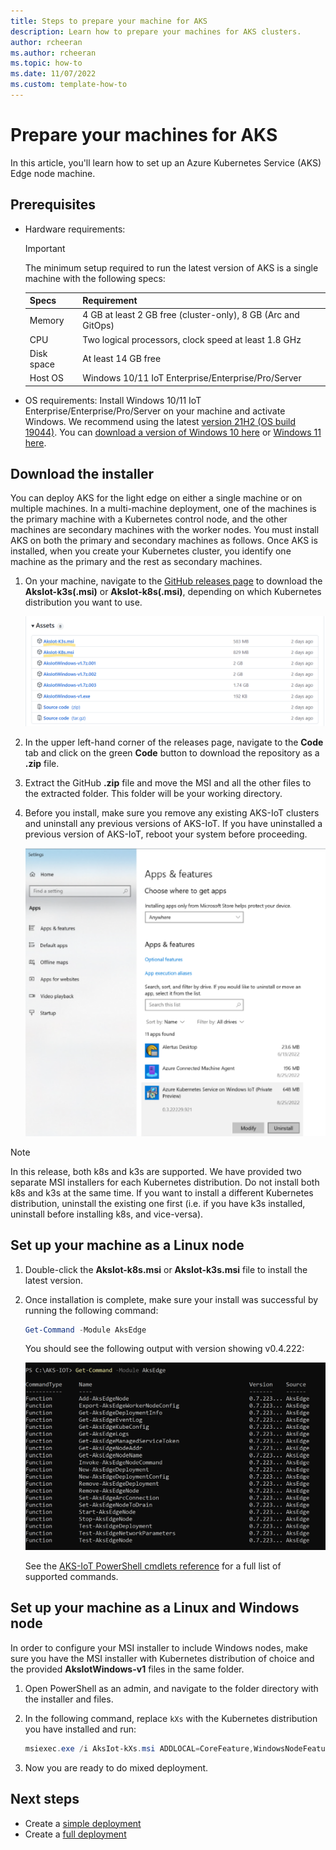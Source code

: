 ```yaml
---
title: Steps to prepare your machine for AKS
description: Learn how to prepare your machines for AKS clusters. 
author: rcheeran
ms.author: rcheeran
ms.topic: how-to
ms.date: 11/07/2022
ms.custom: template-how-to
---
```


# Prepare your machines for AKS

In this article, you'll learn how to set up an Azure Kubernetes Service (AKS) Edge node machine.

## Prerequisites

- Hardware requirements:

  > [!IMPORTANT]
  > The minimum setup required to run the latest version of AKS is a single machine with the following specs:

  | Specs | Requirement |
  | ---------- | --------- |
  | Memory | 4 GB at least 2 GB free (cluster-only), 8 GB (Arc and GitOps) |
  | CPU | Two logical processors, clock speed at least 1.8 GHz |
  | Disk space | At least 14 GB free |
  | Host OS | Windows 10/11 IoT Enterprise/Enterprise/Pro/Server |

- OS requirements: Install Windows 10/11 IoT Enterprise/Enterprise/Pro/Server on your machine and activate Windows. We recommend using the latest [version 21H2 (OS build 19044)](/windows/release-health/release-information). You can [download a version of Windows 10 here](https://www.microsoft.com/software-download/windows10) or [Windows 11 here](https://www.microsoft.com/software-download/windows11).

## Download the installer

You can deploy AKS for the light edge on either a single machine or on multiple machines. In a multi-machine deployment, one of the machines is the primary machine with a Kubernetes control node, and the other machines are secondary machines with the worker nodes. You must install AKS on both the primary and secondary machines as follows. Once AKS is installed, when you create your Kubernetes cluster, you identify one machine as the primary and the rest as secondary machines.

1. On your machine, navigate to the [GitHub releases page](https://github.com/Azure/AKS-IoT-preview/releases) to download the **AksIot-k3s(.msi)** or **AksIot-k8s(.msi)**, depending on which Kubernetes distribution you want to use.

   ![Screenshot showing AKS on Windows GitHub releases.](media/aks-lite/aks-lite-release-assets.png)

2. In the upper left-hand corner of the releases page, navigate to the **Code** tab and click on the green **Code** button to download the repository as a **.zip** file.
  
3. Extract the GitHub **.zip** file and move the MSI and all the other files to the extracted folder. This folder will be your working directory.

4. Before you install, make sure you remove any existing AKS-IoT clusters and uninstall any previous versions of AKS-IoT. If you have uninstalled a previous version of AKS-IoT, reboot your system before proceeding.

   ![Screenshot showing install/uninstall options.](media/aks-lite/aks-lite-uninstall.png)

  > [!NOTE]
  > In this release, both k8s and k3s are supported. We have provided two separate MSI installers for each Kubernetes distribution. Do not install both k8s and k3s at the same time. If you want to install a different Kubernetes distribution, uninstall the existing one first (i.e. if you have k3s installed, uninstall before installing k8s, and vice-versa).

## Set up your machine as a Linux node

1. Double-click the **AksIot-k8s.msi** or **AksIot-k3s.msi** file to install the latest version.

2. Once installation is complete, make sure your install was successful by running the following command:

    ```powershell
    Get-Command -Module AksEdge
    ```

    You should see the following output with version showing v0.4.222:

    ![Screenshot of installed PowerShell modules.](media/aks-lite/aks-lite-modules-installed.png)

    See the [AKS-IoT PowerShell cmdlets reference](./reference/aks-lite-ps/index.md) for a full list of supported commands.

## Set up your machine as a Linux and Windows node

In order to configure your MSI installer to include Windows nodes, make sure you have the MSI installer with Kubernetes distribution of choice and the provided **AksIotWindows-v1** files in the same folder.

1. Open PowerShell as an admin, and navigate to the folder directory with the installer and files.

2. In the following command, replace `kXs` with the Kubernetes distribution you have installed and run:

    ```powershell
    msiexec.exe /i AksIot-kXs.msi ADDLOCAL=CoreFeature,WindowsNodeFeature
    ```

3. Now you are ready to do mixed deployment.

## Next steps

- Create a [simple deployment](./aks-lite-howto-single-node-deployment.md)
- Create a [full deployment](./aks-lite-howto-multi-node-deployment.md)
